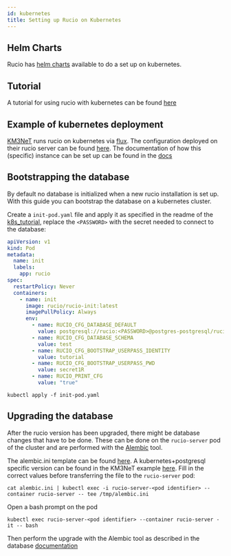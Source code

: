 ```yaml
---
id: kubernetes
title: Setting up Rucio on Kubernetes
---
```


## Helm Charts

Rucio has [helm charts](https://github.com/rucio/helm-charts) available to do a set up on kubernetes.

## Tutorial

A tutorial for using rucio with kubernetes can be found [here](https://github.com/rucio/k8s-tutorial/blob/master/README.md)

## Example of kubernetes deployment

[KM3NeT](https://www.km3net.org) runs rucio on kubernetes via [flux](https://fluxcd.io).
The configuration deployed on their rucio server can be found [here](https://git.km3net.de/rucio/rucio-deployment).
The documentation of how this (specific) instance can be set up can be found in the [docs](https://git.km3net.de/rucio/rucio-deployment/-/blob/main/docs/installation.md)

## Bootstrapping the database

By default no database is initialized when a new rucio installation is set up.
With this guide you can bootstrap the database on a kubernetes cluster.

Create a `init-pod.yaml` file and apply it as specified in the readme of the [k8s_tutorial](https://github.com/rucio/k8s-tutorial/blob/master/README.md), replace the `<PASSWORD>` with the secret needed to connect to the database:

```yaml
apiVersion: v1
kind: Pod
metadata:
  name: init
  labels:
    app: rucio
spec:
  restartPolicy: Never
  containers:
    - name: init
      image: rucio/rucio-init:latest
      imagePullPolicy: Always
      env:
        - name: RUCIO_CFG_DATABASE_DEFAULT
          value: postgresql://rucio:<PASSWORD>@postgres-postgresql/rucio
        - name: RUCIO_CFG_DATABASE_SCHEMA
          value: test
        - name: RUCIO_CFG_BOOTSTRAP_USERPASS_IDENTITY
          value: tutorial
        - name: RUCIO_CFG_BOOTSTRAP_USERPASS_PWD
          value: secret1R
        - name: RUCIO_PRINT_CFG
          value: "true"
```
```
kubectl apply -f init-pod.yaml
```

## Upgrading the database

After the rucio version has been upgraded, there might be database changes
that have to be done. These can be done on the `rucio-server` pod of the cluster and
are performed with the [Alembic](http://alembic.zzzcomputing.com/en/latest/) tool.

The alembic.ini template can be found
[here](https://github.com/rucio/rucio/blob/master/alembic.ini.template).
A kubernetes+postgresql specific version can be found in the KM3NeT example
[here](https://git.km3net.de/rucio/rucio-deployment/-/blob/main/docs/alembic.ini).
Fill in the correct values before transferring the file to the `rucio-server` pod:

```
cat alembic.ini | kubectl exec -i rucio-server-<pod identifier> --container rucio-server -- tee /tmp/alembic.ini
```

Open a bash prompt on the pod

```
kubectl exec rucio-server-<pod identifier> --container rucio-server -it -- bash
```

Then perform the upgrade with the Alembic tool as described in the database [documentation](./database#upgrading-and-downgrading-the-database-schema)
